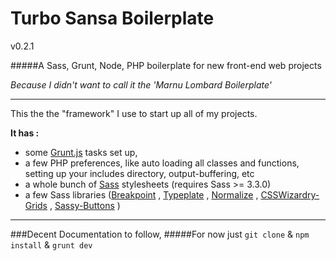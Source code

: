 Turbo Sansa Boilerplate
=======================
v0.2.1

#####A Sass, Grunt, Node, PHP boilerplate for new front-end web projects

*Because I didn't want to call it the 'Marnu Lombard Boilerplate'*

---



This the the "framework" I use to start up all of my projects.

**It has :**

* some [Grunt.js](http://gruntjs.com) tasks set up,
* a few PHP preferences, like auto loading all classes and functions, setting up your includes directory, output-buffering, etc
* a whole bunch of [Sass](http://sass-lang.com) stylesheets (requires Sass >= 3.3.0)
* a few Sass libraries ([Breakpoint](http://breakpoint-sass.com) , [Typeplate](http://http://typeplate.com) , [Normalize](http://git.io/normalize) , [CSSWizardry-Grids](http://csswizardry.com/csswizardry-grids/‎) , [Sassy-Buttons](http://jaredhardy.com/sassy-buttons/‎) )

---

###Decent Documentation to follow,
#####For now just ``git clone`` & ``npm install`` & ``grunt dev``
